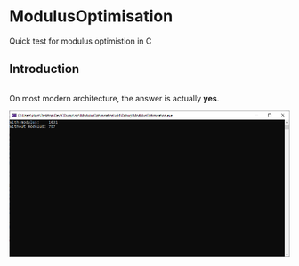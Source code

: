 # ModulusOptimisation
Quick test for modulus optimistion in C

## Introduction

```C
```

On most modern architecture, the answer is actually **yes**.

![Screenshot](https://github.com/James-P-D/CDump/blob/master/src/ModulusOptimisation/Screenshot.png)
